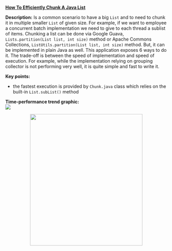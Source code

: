 **[How To Efficiently Chunk A Java List](https://github.com/AnghelLeonard/Hibernate-SpringBoot/tree/master/ChunkList)**
 
**Description:** Is a common scenario to have a big `List` and to need to chunk it in multiple smaller `List` of given size. For example, if we want to employee a concurrent batch implementation we need to give to each thread a sublist of items. Chunking a list can be done via Google Guava, `Lists.partition(List list, int size)` method or Apache Commons Collections, `ListUtils.partition(List list, int size)` method. But, it can be implemented in plain Java as well. This application exposes 6 ways to do it. The trade-off is between the speed of implementation and speed of execution. For example, while the implementation relying on grouping collector is not performing very well, it is quite simple and fast to write it.

**Key points:**
- the fastest execution is provided by `Chunk.java` class which relies on the built-in `List.subList()` method
     
**Time-performance trend graphic:**\
![](https://github.com/AnghelLeonard/Hibernate-SpringBoot/blob/master/ChunkList/head-to-head.png)
     
<a href="https://leanpub.com/java-persistence-performance-illustrated-guide"><p align="center"><img src="https://github.com/AnghelLeonard/Hibernate-SpringBoot/blob/master/Java%20Persistence%20Performance%20Illustrated%20Guide.jpg" height="410" width="350"/></p></a>
